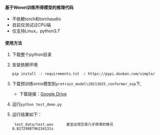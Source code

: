 #### 基于Wenet训练所得模型的推理代码
- 不依赖torch和torchaudio
- 目前仅测试过CPU端
- 仅支持Linux，python3.7

#### 使用方法
1. 下载整个python目录

2. 安装依赖环境
   ```bash
   pip install -r requirements.txt -i https://pypi.douban.com/simple/
   ```
3. 下载预训练onnx模型到`pretrain_model\20211025_conformer_exp`下,
    - 下载链接：[Google Drive](https://drive.google.com/drive/folders/1Jv9pi44McsGfpFrK9R8zm9ZJuVzlP-uL?usp=sharing)

4. 运行`python test_demo.py`
5. 运行结果如下：
   ```text
    test_data/test.wav      甚至出现交易几乎停滞的情况      0.8272988796234131s
   ```